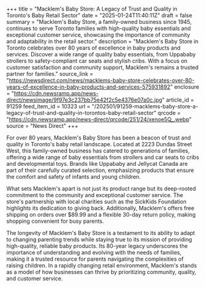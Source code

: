 +++
title = "Macklem's Baby Store: A Legacy of Trust and Quality in Toronto's Baby Retail Sector"
date = "2025-01-24T11:40:11Z"
draft = false
summary = "Macklem's Baby Store, a family-owned business since 1945, continues to serve Toronto families with high-quality baby essentials and exceptional customer service, showcasing the importance of community and adaptability in the retail sector."
description = "Macklem's Baby Store in Toronto celebrates over 80 years of excellence in baby products and services. Discover a wide range of quality baby essentials, from Uppababy strollers to safety-compliant car seats and stylish cribs. With a focus on customer satisfaction and community support, Macklem's remains a trusted partner for families."
source_link = "https://newsdirect.com/news/macklems-baby-store-celebrates-over-80-years-of-excellence-in-baby-products-and-services-575931892"
enclosure = "https://cdn.newsramp.app/news-direct/newsimage/9f97e3c237bb75e42f2c5e4376e07a0c.jpg"
article_id = 91259
feed_item_id = 10323
url = "/202501/91259-macklems-baby-store-a-legacy-of-trust-and-quality-in-torontos-baby-retail-sector"
qrcode = "https://cdn.newsramp.app/news-direct/qrcode/251/24/xenoe5Q_.webp"
source = "News Direct"
+++

<p>For over 80 years, Macklem's Baby Store has been a beacon of trust and quality in Toronto's baby retail landscape. Located at 2223 Dundas Street West, this family-owned business has catered to generations of families, offering a wide range of baby essentials from strollers and car seats to cribs and developmental toys. Brands like Uppababy and Jellycat Canada are part of their carefully curated selection, emphasizing products that ensure the comfort and safety of infants and young children.</p><p>What sets Macklem's apart is not just its product range but its deep-rooted commitment to the community and exceptional customer service. The store's partnership with local charities such as the SickKids Foundation highlights its dedication to giving back. Additionally, Macklem's offers free shipping on orders over $89.99 and a flexible 30-day return policy, making shopping convenient for busy parents.</p><p>The longevity of Macklem's Baby Store is a testament to its ability to adapt to changing parenting trends while staying true to its mission of providing high-quality, reliable baby products. Its 80-year legacy underscores the importance of understanding and evolving with the needs of families, making it a trusted resource for parents navigating the complexities of raising children. In a rapidly changing retail environment, Macklem's stands as a model of how businesses can thrive by prioritizing community, quality, and customer service.</p>